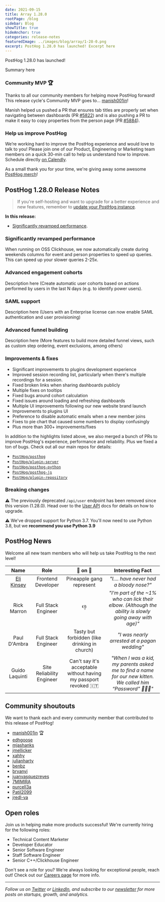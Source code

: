```yaml
---
date: 2021-09-15
title: Array 1.28.0
rootPage: /blog
sidebar: Blog
showTitle: true
hideAnchor: true
categories: release-notes
featuredImage: ../images/blog/array/1-28-0.png
excerpt: PostHog 1.28.0 has launched! Excerpt here
---
```


PostHog 1.28.0 has launched! 

Summary here

### Community MVP 🏆

Thanks to all our community members for helping move PostHog forward! This release cycle's Community MVP goes to... [manish001in](https://github.com/manish001in)!

Manish helped us pushed a PR that ensures tab titles are properly set when navigating between dashboards (PR [#5822](https://github.com/PostHog/posthog/pull/5822)) and is also pushing a PR to make it easy to copy properties from the person page (PR [#5884](https://github.com/PostHog/posthog/pull/5884)).

### Help us improve PostHog

We’re working hard to improve the PostHog experience and would love to talk to you! Please join one of our Product, Engineering or Marketing team members on a quick 30-min call to help us understand how to improve. Schedule directly [on Calendly](https://calendly.com/posthog-feedback).

As a small thank you for your time, we're giving away some awesome [PostHog merch](https://merch.posthog.com)!

<ArrayCTA />

## PostHog 1.28.0 Release Notes

> If you're self-hosting and want to upgrade for a better experience and new features, remember to [update your PostHog instance](/docs/self-host/configure/upgrading-posthog).

**In this release:**

- [Significantly revamped performance](#significantly-revamped-performance).

### Significantly revamped performance

When running on OSS Clickhouse, we now automatically create during weekends columns for event and person properties to speed up queries. This can speed up your slower queries 2-25x.

### Advanced engagement cohorts

Description here (Create automatic user cohorts based on actions performed by users in the last N days (e.g. to identify power users).

### SAML support
Description here (Users with an Enterprise license can now enable SAML authentication and user provisioning)


### Advanced funnel building
Description here (More features to build more detailed funnel views, such as custom step ordering, event exclusions, among others)

### Improvements & fixes

- Significant improvements to plugins development experience
- Improved session recording list, particularly when there's multiple recordings for a session.
- Fixed broken links when sharing dashboards publicly
- Multiple fixes on tooltips
- Fixed bugs around cohort calculation
- Fixed issues around loading and refreshing dashboards
- Multiple UI improvements following our new website brand launch
- Improvements to plugins UI
- Preference to disable automatic emails when a new member joins
- Fixes to pie chart that caused some numbers to display confusingly
- Plus more than 300+ improvements/fixes

In addition to the highlights listed above, we also merged a bunch of PRs to improve PostHog's experience, performance and reliability. Plus we fixed a ton of bugs. Check out all our main repos for details:

- [`PostHog/posthog`](https://github.com/PostHog/posthog/commits/master)
- [`PostHog/plugin-server`](https://github.com/PostHog/plugin-server/commits/master)
- [`PostHog/posthog-python`](https://github.com/PostHog/posthog-python/commits/master)
- [`PostHog/posthog-js`](https://github.com/PostHog/posthog-js/commits/master)
- [`PostHog/plugin-repository`](https://github.com/PostHog/plugin-repository/commits/master)

### Breaking changes

⚠️ The previously deprecated `/api/user` endpoint has been removed since this version (1.28.0). Head over to the [User API](https://posthog.com/docs/api/user) docs for details on how to upgrade.


⚠️ We've dropped support for Python 3.7. You'll now need to use Python 3.8, but we **recommend you use Python 3.9**
## PostHog News

Welcome all new team members who will help us take PostHog to the next level!

| Name  |        Role         | 🍍 on 🍕 |   Interesting Fact           |
| :---: | :-----------------: | :-------: | :-------------------------: |
| [Eli Kinsey](/handbook/company/team#eli-kinsey-front-end-developer) | Frontend Developer |  Pineapple gang represent  |   _"I.... have never had a bloody nose?"_
| Rick Marron | Full Stack Engineer |  👎  |   _"I'm part of the ~1% who can lick their elbow. (Although the ability is slowly going away with age)"_
| Paul D'Ambra | Full Stack Engineer |   Tasty but forbidden (like drinking in church)  |   _"I was nearly arrested at a pagan wedding"_
| Guido Laquinti | Site Reliability Engineer |   Can't say it's acceptable without having my passport revoked 🇮🇹  |   _"When I was a kid, my parents asked me to find a name for our new kitten. We called him “Password” 🔐🐕‍🦺"_

## Community shoutouts

We want to thank each and every community member that contributed to this release of PostHog!

- [manish001in](https://github.com/manish001in) 🏆
- [edhgoose](https://github.com/edhgoose)
- [mjashanks](https://github.com/mjashanks)
- [jmellicker](https://github.com/jmellicker)
- [xahhy](https://github.com/xahhy)
- [julianharty](https://github.com/julianharty)
- [benbz](https://github.com/benbz)
- [bryanyi](https://github.com/bryanyi)
- [juanvasquezreyes](https://github.com/juanvasquezreyes)
- [7MIMIRA](https://github.com/7MIMIRA)
- [purcell3a](https://github.com/purcell3a)
- [Patil2099](https://github.com/Patil2099)
- [jredl-va](https://github.com/jredl-va)

## Open roles

Join us in helping make more products successful! We're currently hiring for the following roles:

- Technical Content Marketer
- Developer Educator
- Senior Software Engineer
- Staff Software Engineer
- Senior C++/Clickhouse Engineer

Don't see a role for you? We're always looking for exceptional people, reach out! Check out our [Careers page](https://posthog.com/careers) for more info.

<hr/>

_Follow us on [Twitter](https://twitter.com/posthoghq) or [LinkedIn](https://linkedin.com/company/posthog), and subscribe to our [newsletter](https://posthog.com/newsletter) for more posts on startups, growth, and analytics._
